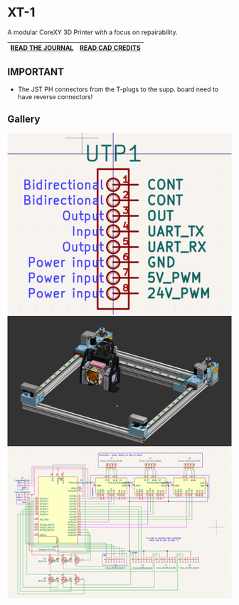 # XT-1

A modular CoreXY 3D Printer with a focus on repairability.

| [READ THE JOURNAL](./JOURNAL.md) | [READ CAD CREDITS](CAD_CREDITS.md) |
| -------------------------------- | ---------------------------------- |

## IMPORTANT

- The JST PH connectors from the T-plugs to the supp. board need to have reverse connectors!

## Gallery

![](img/2025/07/17/tplug-schem.png)
![](img/2025/07/23/gantry1.png)
![](img/2025/07/23/mobo1.png)
